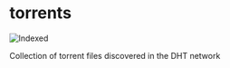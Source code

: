 torrents 
========
![Indexed](https://img.shields.io/badge/indexed-259718-blue)

Collection of torrent files discovered in the DHT network
